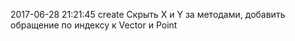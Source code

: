 2017-06-28 21:21:45 create Скрыть X и Y за методами, добавить обращение по индексу к Vector и Point
